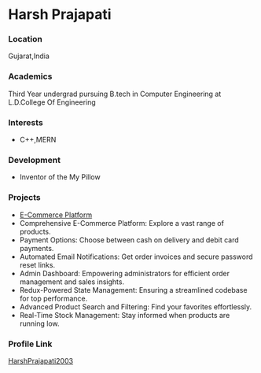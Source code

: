 # Harsh Prajapati

### Location

Gujarat,India

### Academics

Third Year undergrad pursuing B.tech in Computer Engineering at L.D.College Of Engineering

### Interests

- C++,MERN

### Development

- Inventor of the My Pillow

### Projects

- [E-Commerce Platform](https://github.com/HarshPrajapati2003/react-ecommerce-backend) 
- Comprehensive E-Commerce Platform: Explore a vast range of products.
- Payment Options: Choose between cash on delivery and debit card payments.
- Automated Email Notifications: Get order invoices and secure password reset links.
- Admin Dashboard: Empowering administrators for efficient order management and sales insights.
- Redux-Powered State Management: Ensuring a streamlined codebase for top performance.
- Advanced Product Search and Filtering: Find your favorites effortlessly.
- Real-Time Stock Management: Stay informed when products are running low.


### Profile Link

[HarshPrajapati2003](https://github.com/HarshPrajapati2003)
